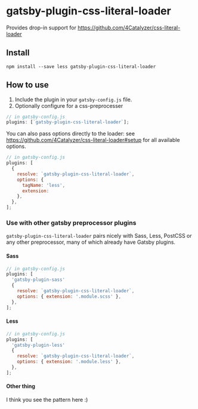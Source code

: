 # gatsby-plugin-css-literal-loader

Provides drop-in support for https://github.com/4Catalyzer/css-literal-loader

## Install

`npm install --save less gatsby-plugin-css-literal-loader`

## How to use

1.  Include the plugin in your `gatsby-config.js` file.
2.  Optionally configure for a css-preprocesser

```javascript
// in gatsby-config.js
plugins: [`gatsby-plugin-css-literal-loader`];
```

You can also pass options directly to the loader: see https://github.com/4Catalyzer/css-literal-loader#setup
for all available options.

```javascript
// in gatsby-config.js
plugins: [
  {
    resolve: `gatsby-plugin-css-literal-loader`,
    options: {
      tagName: 'less',
      extension:
    },
  },
];
```

### Use with other gatsby preprocessor plugins

`gatsby-plugin-css-literal-loader` pairs nicely with Sass, Less, PostCSS or any other preprocessor, many of which already have Gatsby plugins.

#### Sass

```javascript
// in gatsby-config.js
plugins: [
  'gatsby-plugin-sass'
  {
    resolve: `gatsby-plugin-css-literal-loader`,
    options: { extension: '.module.scss' },
  },
];
```

#### Less

```javascript
// in gatsby-config.js
plugins: [
  'gatsby-plugin-less'
  {
    resolve: `gatsby-plugin-css-literal-loader`,
    options: { extension: '.module.less' },
  },
];
```

#### Other thing

I think you see the pattern here :)
